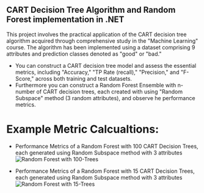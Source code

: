 ## CART Decision Tree Algorithm and Random Forest implementation in .NET
This project involves the practical application of the CART decision tree algorithm acquired through comprehensive study in the "Machine Learning" course.
 The algorithm has been implemented using a dataset comprising 9 attributes and prediction classes denoted as "good" or "bad."
 
 * You can construct a CART decision tree model and assess the essential metrics, including "Accuracy," "TP Rate (recall)," "Precision," and "F-Score," across both training and test datasets.
 * Furthermore you can construct a Random Forest Ensemble with n-number of CART decision trees, each created with using "Random Subspace" method (3 random attributes), and observe he performance metrics.
   
# Example Metric Calcualtions:
* Performance Metrics of a Random Forest with 100 CART Decision Trees, each generated using Random Subspace method with 3 attributes
  ![Random Forest with 100-Trees](https://github.com/gunesgultekin/CART_DECISION_TREE/assets/126399958/c1b82c52-bbe0-4643-bb65-dd6c37ea0ee0)

* Performance Metrics of a Random Forest with 15 CART Decision Trees, each generated using Random Subspace method with 3 attributes
  ![Random Forest with 15-Trees](https://github.com/gunesgultekin/CART_DECISION_TREE/assets/126399958/2683b6f2-0271-4a8a-810b-2197db8a6065)
